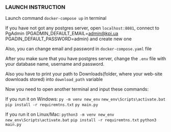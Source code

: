 ### LAUNCH INSTRUCTION
Launch command ```docker-compose up``` in terminal


If you have not got any postgres server, open ```localhost:8081```, connect to PgAdmin (PGADMIN_DEFAULT_EMAIL=admin@kpi.ua PGADIN_DEFAULT_PASSWORD=admin) and create new one


Also, you can change email and password in ```docker-compose.yaml``` file


After you make sure that you have postgres server, change the ```.env``` file with your database name, username and password. 


Also you have to print your path to Downloads(folder, where your web-site downloads stored) into ```download_path``` variable


Now you need to open another terminal and input these commands:


If you run it on Windows:
```py -m venv new_env```
```new_env\Scripts\activate.bat```
```pip install -r requiremtns.txt```
```py main.py```

If you run it on Linux/Mac:
```python3 -m venv new_env```
```new_env\Scripts\activate.bat```
```pip install -r requiremtns.txt```
```python3 main.py```

